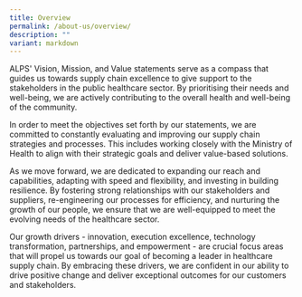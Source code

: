```yaml
---
title: Overview
permalink: /about-us/overview/
description: ""
variant: markdown
---
```

ALPS' Vision, Mission, and Value statements serve as a compass that guides us towards supply chain excellence to give support to the stakeholders in the public healthcare sector. By prioritising their needs and well-being, we are actively contributing to the overall health and well-being of the community.

In order to meet the objectives set forth by our statements, we are committed to constantly evaluating and improving our supply chain strategies and processes. This includes working closely with the Ministry of Health to align with their strategic goals and deliver value-based solutions.

As we move forward, we are dedicated to expanding our reach and capabilities, adapting with speed and flexibility, and investing in building resilience. By fostering strong relationships with our stakeholders and suppliers, re-engineering our processes for efficiency, and nurturing the growth of our people, we ensure that we are well-equipped to meet the evolving needs of the healthcare sector.

Our growth drivers - innovation, execution excellence, technology transformation, partnerships, and empowerment - are crucial focus areas that will propel us towards our goal of becoming a leader in healthcare supply chain. By embracing these drivers, we are confident in our ability to drive positive change and deliver exceptional outcomes for our customers and stakeholders.